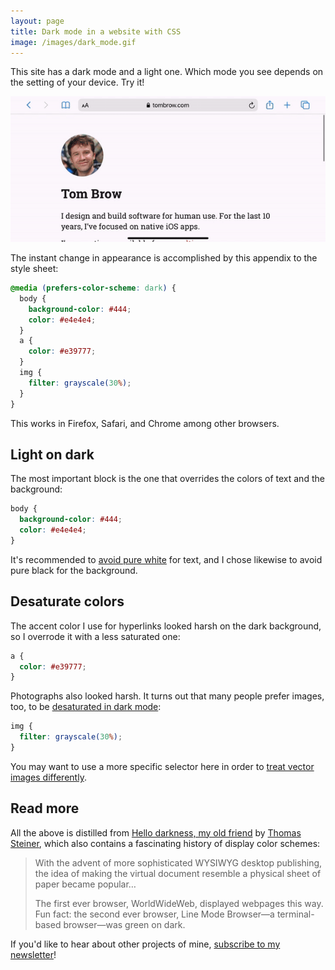 ```yaml
---
layout: page
title: Dark mode in a website with CSS
image: /images/dark_mode.gif
---
```

This site has a dark mode and a light one. Which mode you see depends on the setting of your device. Try it!

<img alt="toggling dark mode in iOS" src="/images/dark_mode.gif" class="large">

The instant change in appearance is accomplished by this appendix to the style sheet:

```css
@media (prefers-color-scheme: dark) {
  body {
    background-color: #444;
    color: #e4e4e4;
  }
  a {
    color: #e39777;
  }
  img {
    filter: grayscale(30%);
  }
}
```

This works in Firefox, Safari, and Chrome among other browsers.

## Light on dark

The most important block is the one that overrides the colors of text and the background:

```css
body {
  background-color: #444;
  color: #e4e4e4;
}
```

It's recommended to [avoid pure white](https://web.dev/prefers-color-scheme#avoid-pure-white) for text, and I chose likewise to avoid pure black for the background.

## Desaturate colors

The accent color I use for hyperlinks looked harsh on the dark background, so I overrode it with a less saturated one:

```css
a {
  color: #e39777;
}
```

Photographs also looked harsh. It turns out that many people prefer images, too, to be [desaturated in dark mode](https://medium.com/dev-channel/re-colorization-for-dark-mode-19e2e17b584b):

```css
img {
  filter: grayscale(30%);
}
```

You may want to use a more specific selector here in order to [treat vector images differently](https://web.dev/prefers-color-scheme#invert-vector-graphics-and-icons).

## Read more

All the above is distilled from [Hello darkness, my old friend](https://web.dev/prefers-color-scheme) by [Thomas Steiner](https://twitter.com/tomayac), which also contains a fascinating history of display color schemes:

> With the advent of more sophisticated WYSIWYG desktop publishing, the idea of making the virtual document resemble a physical sheet of paper became popular…
>
> The first ever browser, WorldWideWeb, displayed webpages this way. Fun fact: the second ever browser, Line Mode Browser—a terminal-based browser—was green on dark.

If you'd like to hear about other projects of mine, [subscribe to my newsletter](https://tinyletter.com/brow)!
